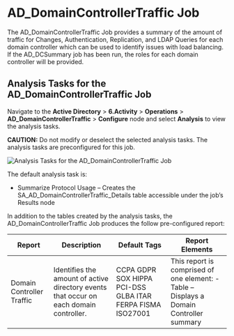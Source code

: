 # AD_DomainControllerTraffic Job

The AD_DomainControllerTraffic Job provides a summary of the amount of traffic for Changes,
Authentication, Replication, and LDAP Queries for each domain controller which can be used to
identify issues with load balancing. If the AD_DCSummary job has been run, the roles for each domain
controller will be provided.

## Analysis Tasks for the AD_DomainControllerTraffic Job

Navigate to the **Active Directory** > **6.Activity** > **Operations** >
**AD_DomainControllerTraffic** > **Configure** node and select **Analysis** to view the analysis
tasks.

**CAUTION:** Do not modify or deselect the selected analysis tasks. The analysis tasks are
preconfigured for this job.

![Analysis Tasks for the AD_DomainControllerTraffic Job](/img/versioned_docs/accessanalyzer_11.6/accessanalyzer/solutions/activedirectory/activity/operations/dctrafficanalysis.webp)

The default analysis task is:

- Summarize Protocol Usage – Creates the SA_AD_DomainControllerTraffic_Details table accessible
  under the job’s Results node

In addition to the tables created by the analysis tasks, the AD_DomainControllerTraffic Job produces
the follow pre-configured report:

| Report                    | Description                                                                            | Default Tags                                               | Report Elements                                                                          |
| ------------------------- | -------------------------------------------------------------------------------------- | ---------------------------------------------------------- | ---------------------------------------------------------------------------------------- |
| Domain Controller Traffic | Identifies the amount of active directory events that occur on each domain controller. | CCPA GDPR SOX HIPPA PCI-DSS GLBA ITAR FERPA FISMA ISO27001 | This report is comprised of one element: - Table –  Displays a Domain Controller summary |
